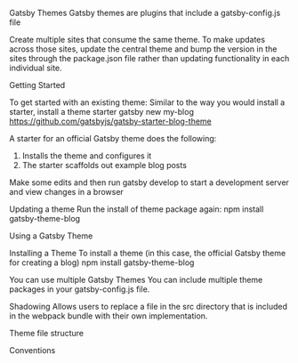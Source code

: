 Gatsby Themes
Gatsby themes are plugins that include a gatsby-config.js file

Create multiple sites that consume the same theme. To make updates across those sites, update the central theme and bump the version in the sites through the package.json file rather than updating functionality in each individual site.

Getting Started

To get started with an existing theme:
Similar to the way you would install a starter, install a theme starter
gatsby new my-blog https://github.com/gatsbyjs/gatsby-starter-blog-theme

A starter for an official Gatsby theme does the following:
1. Installs the theme and configures it
2. The starter scaffolds out example blog posts

Make some edits and then run
gatsby develop 
to start a development server and view changes in a browser

Updating a theme
Run the install of theme package again:
npm install gatsby-theme-blog


Using a Gatsby Theme

Installing a Theme
To install a theme (in this case, the official Gatsby theme for creating a blog)
npm install gatsby-theme-blog

You can use multiple Gatsby Themes
You can include multiple theme packages in your gatsby-config.js file. 


Shadowing
Allows users to replace a file in the src directory that is included in the webpack bundle with their own implementation. 

Theme file structure


Conventions
